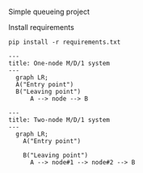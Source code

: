 ﻿Simple queueing project

Install requirements
```
pip install -r requirements.txt
```

```mermaid
---
title: One-node M/D/1 system
---
  graph LR;
  A("Entry point")
  B("Leaving point")
      A --> node --> B
```


```mermaid
---
title: Two-node M/D/1 system
---
  graph LR;
    A("Entry point")
    B("Leaving point")
      A --> node#1 --> node#2 --> B
```